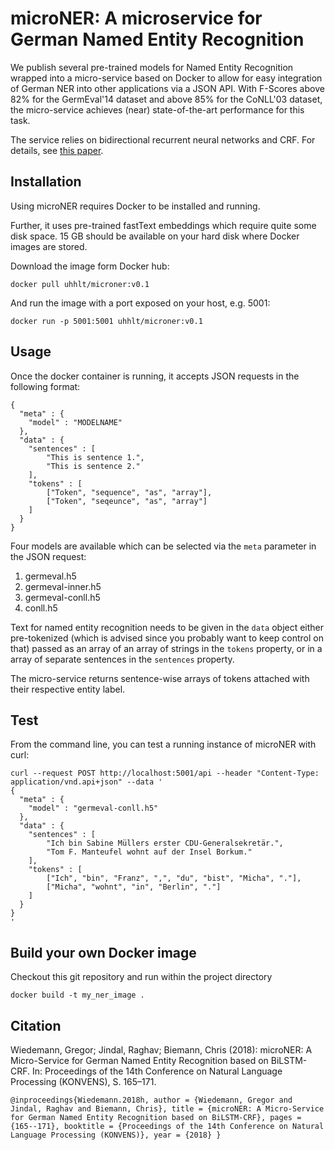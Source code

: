 # microNER: A microservice for German Named Entity Recognition

We publish several pre-trained models for Named Entity Recognition wrapped into a micro-service based on Docker to allow for easy integration of German NER into other applications via a JSON API. 
With F-Scores above 82\% for the GermEval'14 dataset and above 85\% for the CoNLL'03 dataset, the micro-service achieves (near) state-of-the-art performance for this task.

The service relies on bidirectional recurrent neural networks and CRF. For details, see [this paper](https://www.oeaw.ac.at/fileadmin/subsites/academiaecorpora/PDF/konvens18_19.pdf).

## Installation

Using microNER requires Docker to be installed and running.

Further, it uses pre-trained fastText embeddings which require quite some disk space. 15 GB should be available on your hard disk where Docker images are stored.

Download the image form Docker hub:

```
docker pull uhhlt/microner:v0.1
```

And run the image with a port exposed on your host, e.g. 5001:

```
docker run -p 5001:5001 uhhlt/microner:v0.1
```


## Usage

Once the docker container is running, it accepts JSON requests in the following format:
```
{
  "meta" : {
    "model" : "MODELNAME"
  },
  "data" : {
    "sentences" : [
        "This is sentence 1.",
        "This is sentence 2."
    ],
    "tokens" : [
		["Token", "sequence", "as", "array"], 
		["Token", "seqeunce", "as", "array"]
	]
  }
}
```

Four models are available which can be selected via the `meta` parameter in the JSON request:
1. germeval.h5
2. germeval-inner.h5
3. germeval-conll.h5
4. conll.h5

Text for named entity recognition needs to be given in the `data` object either pre-tokenized 
(which is advised since you probably want to keep control on that) 
passed as an array of an array of strings in the `tokens` property, or in a array of separate 
sentences in the `sentences` property.

The micro-service returns sentence-wise arrays of tokens attached with their respective 
entity label.

## Test

From the command line, you can test a running instance of microNER with curl:

```
curl --request POST http://localhost:5001/api --header "Content-Type: application/vnd.api+json" --data '
{
  "meta" : {
    "model" : "germeval-conll.h5"
  },
  "data" : {
    "sentences" : [
        "Ich bin Sabine Müllers erster CDU-Generalsekretär.",
        "Tom F. Manteufel wohnt auf der Insel Borkum."
    ],
    "tokens" : [
		["Ich", "bin", "Franz", ",", "du", "bist", "Micha", "."], 
		["Micha", "wohnt", "in", "Berlin", "."]
	]
  }
}
'
```

## Build your own Docker image

Checkout this git repository and run within the project directory

`docker build -t my_ner_image .`


## Citation

Wiedemann, Gregor; Jindal, Raghav; Biemann, Chris (2018): microNER: A Micro-Service for German Named Entity Recognition based on BiLSTM-CRF. In: Proceedings of the 14th Conference on Natural Language Processing (KONVENS), S. 165–171.

`
@inproceedings{Wiedemann.2018h,
 author = {Wiedemann, Gregor and Jindal, Raghav and Biemann, Chris},
 title = {microNER: A Micro-Service for German Named Entity Recognition based on BiLSTM-CRF},
 pages = {165--171},
 booktitle = {Proceedings of the 14th Conference on Natural Language Processing (KONVENS)},
 year = {2018}
}
`
